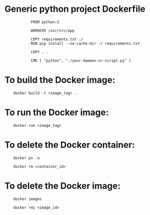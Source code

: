 # Generic python project Dockerfile

                FROM python:3

                WORKDIR /usr/src/app

                COPY requirements.txt ./
                RUN pip install --no-cache-dir -r requirements.txt

                COPY . .

                CMD [ "python", "./your-daemon-or-script.py" ]

# To build the Docker image:

        docker build -t <image_tag> .

# To run the Docker image:

        docker run <image_tag>

# To delete the Docker container:

        docker ps -a

        docker rm <container_id>

# To delete the Docker image:

        docker images

        docker rmi <image_id>
